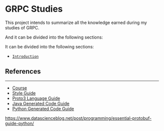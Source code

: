 # GRPC Studies

This project intends to summarize all the knowledge earned during my studies of GRPC.

And it can be divided into the following sections:

It can be divided into the following sections:

- [`Introduction`](./00-Introduction.md)

## References
---

- [Course](https://www.udemy.com/course/protocol-buffers)
- [Style Guide](https://protobuf.dev/programming-guides/style/)
- [Proto3 Language Guide](https://protobuf.dev/programming-guides/proto3)
- [Java Generated Code Guide](https://protobuf.dev/reference/java/java-generated)
- [Python Generated Code Guide](https://protobuf.dev/reference/python/python-generated/)

https://www.datascienceblog.net/post/programming/essential-protobuf-guide-python/